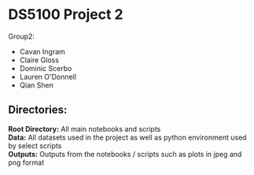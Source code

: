 # DS5100 Project 2

Group2:
- Cavan Ingram
- Claire Gloss
- Dominic Scerbo
- Lauren O'Donnell
- Qian Shen

## Directories:
**Root Directory:** All main notebooks and scripts
<br />
**Data:** All datasets used in the project as well as python environment used by select scripts
<br />
**Outputs:** Outputs from the notebooks / scripts such as plots in jpeg and png format

